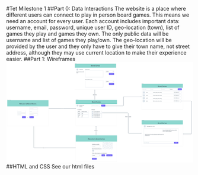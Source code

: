 #Tet Milestone 1
##Part 0: Data Interactions
The website is a place where different users can connect to play in person board games.
This means we need an account for every user.
Each account includes important data: username, email, password,
unique user ID, geo-location (town), list of games they play and games they own.
The only public data will be username and list of games they play/own.
The geo-location will be provided by the user and they only have to give their town name,
not street address, although they may use current location to make their experience easier.
##Part 1: Wireframes
![Board of frames](imgs/boredgames@2x.png)
##HTML and CSS
See our html files
